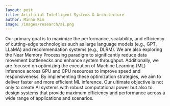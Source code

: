 ```yaml
---
layout: post
title: Artificial Intelligent Systems & Architecture
author: Minho Kim
image: /images/research/ai.png
---
```


 Our primary goal is to maximize the performance, scalability, and efficiency of cutting-edge technologies such as large language models (e.g., GPT, LLaMA) and recommendation systems (e.g., DLRM). We are also exploring the Near Memory Processing paradigm to significantly reduce data movement bottlenecks and enhance system throughput. Additionally, we are focused on optimizing the execution of Machine Learning (ML) inference across GPU and CPU resources to improve speed and responsiveness. By implementing these optimization strategies, we aim to deliver faster and more efficient ML inference. Our ultimate objective is not only to create AI systems with robust computational power but also to design systems that provide maximum efficiency and performance across a wide range of applications and scenarios.
